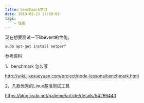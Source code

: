 ```yaml
---
title: benchmark学习
date: 2019-08-23 17:59:03
tags:
	- 性能
---
```




现在想要测试一下libevent的性能。

```
sudo apt-get install netperf
```



参考资料

1、benchmark 怎么写

http://wiki.jikexueyuan.com/project/node-lessons/benchmark.html

2、几款优秀的Linux基准测试工具

https://blog.csdn.net/gatieme/article/details/54296440